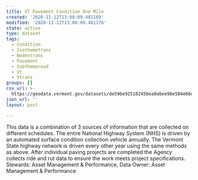 ```yaml
---
title: VT Pavement Condition One Mile
created: '2020-11-12T13:08:09.481169'
modified: '2020-11-12T13:08:09.481176'
state: active
type: dataset
tags:
  - Condition
  - Isothemetrans
  - Nodevtrans
  - Pavement
  - Subthemeroad
  - Vt
  - Vtrans
groups: []
csv_url: >-
  https://geodata.vermont.gov/datasets/de596e92510245bea0abee98e584e66d_12.csv?outSR=%7B%22latestWkid%22%3A32145%2C%22wkid%22%3A32145%7D
json_url: ''
layout: post

---
```

<div>This data is a combination of 3 sources of information that are collected on different schedules. The entire National Highway System (NHS) is driven by an automated surface condition collection vehicle annually. The Vermont State highway network is driven every other year using the same methods as above. After individual paving projects are completed the Agency collects ride and rut data to ensure the work meets project specifications.</div><div>Stewards: Asset Management &amp; Performance, Data Owner: Asset Management &amp; Performance</div>

